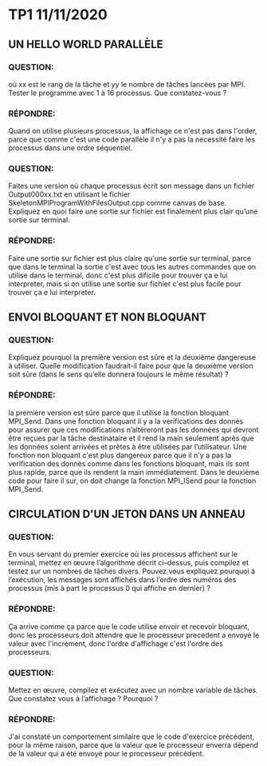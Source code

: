 #   TP1 11/11/2020
##  UN HELLO WORLD PARALLÈLE

### QUESTION: 
où xx est le rang de la tâche et yy le nombre de tâches lancées par MPI.
Tester le programme avec 1 à 16 processus. Que constatez-vous ?

### RÉPONDRE: 
Quand on utilise plusieurs processus, la affichage ce n'est pas dans l'order, parce que comme c'est une code parallèle il n'y a pas la necessité faire les processus dans une ordre séquentiel.


### QUESTION: 
Faites une version où chaque processus écrit son message dans un fichier Output000xx.txt en utilisant
le fichier SkeletonMPIProgramWithFilesOutput.cpp comme canvas de base.
Expliquez en quoi faire une sortie sur fichier est finalement plus clair qu’une sortie sur terminal.

### RÉPONDRE:
 Faire une sortie sur fichier est plus claire qu'une sortie sur terminal, parce que dans le terminal la sortie c'est avec tous les autres commandes que on utilise dans le terminal, donc c'est plus dificile pour trouver ça e lui interpreter, mais si on utilise une sortie sur fichier c'est plus facile pour trouver ça e lui interpreter.



##  ENVOI BLOQUANT ET NON BLOQUANT

### QUESTION:
 Expliquez pourquoi la première version est sûre et la deuxième dangereuse à utiliser. Quelle modification
faudrait-il faire pour que la deuxième version soit sûre (dans le sens qu’elle donnera toujours le même
résultat) ?

### RÉPONDRE: 
la première version est sûre parce que il utilise la fonction bloquant MPI_Send. Dans une fonction bloquant il y a la verifications des donnés pour assurer que ces modifications n’altéreront pas les données qui devront être reçues par la tâche destinataire et il rend la main seulement après que les données soient arrivées et prêtes à être utilisées par l’utilisateur. Une fonction non bloquant c'est plus dangereux parce que il n'y a pas la verification des donnès comme dans les fonctions bloquant, mais ils sont plus rapide, parce que ils rendent la main immédiatement. Dans le deuxième code pour faire il sur, on doit change la fonction MPI_ISend pour la fonction MPI_Send.



##  CIRCULATION D'UN JETON DANS UN ANNEAU

### QUESTION: 
En vous servant du premier exercice où les processus affichent sur le terminal, mettez en œuvre l’algorithme décrit ci–dessus, puis compilez et testez sur un nombres de tâches divers. Pouvez vous expliquez
pourquoi à l’exécution, les messages sont affichés dans l’ordre des numéros des processus (mis à part le
processus 0 qui affiche en dernier) ?

### RÉPONDRE: 
Ça arrive comme ça parce que le code utilise envoir et recevoir bloquant, donc les processeurs doit attendre que le processeur precedent a envoyé le valeur avec l'increment, donc l'ordre d'affichage c'est l'ordre des processeurs.


### QUESTION: 
Mettez en œuvre, compilez et exécutez avec un nombre variable de tâches. Que constatez vous à
l’affichage ? Pourquoi ?

### RÉPONDRE: 
J'ai constaté un comportement similaire que le code d'exercice précédent, pour la même raison, parce que la valeur que le processeur enverra dépend de la valeur qui a été envoyé pour le processeur précédent.